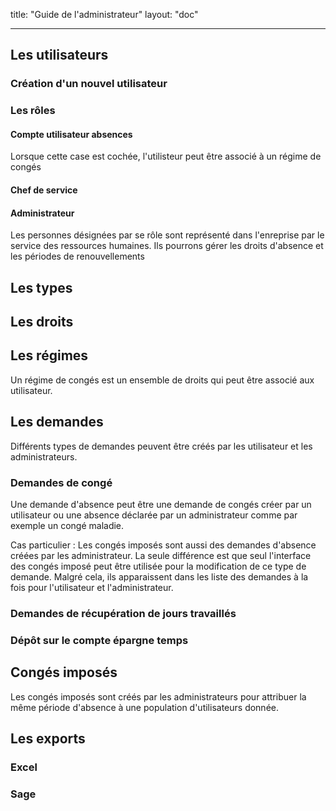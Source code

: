 title: "Guide de l'administrateur"
layout: "doc"

---

## Les utilisateurs

### Création d'un nouvel utilisateur

### Les rôles

#### Compte utilisateur absences

Lorsque cette case est cochée, l'utilisteur peut être associé à un régime de congés

#### Chef de service

#### Administrateur

Les personnes désignées par se rôle sont représenté dans l'enreprise par le service des ressources humaines.
Ils pourrons gérer les droits d'absence et les périodes de renouvellements

## Les types

## Les droits

## Les régimes

Un régime de congés est un ensemble de droits qui peut être associé aux utilisateur.

## Les demandes

Différents types de demandes peuvent être créés par les utilisateur et les administrateurs.

### Demandes de congé

Une demande d'absence peut être une demande de congés créer par un utilisateur ou une absence déclarée par un administrateur
comme par exemple un congé maladie.

Cas particulier : Les congés imposés sont aussi des demandes d'absence créées par les administrateur. La
seule différence est que seul l'interface des congés imposé peut être utilisée pour la modification
de ce type de demande. Malgré cela, ils apparaissent dans les liste des demandes à la fois pour l'utilisateur
et l'administrateur.

### Demandes de récupération de jours travaillés

### Dépôt sur le compte épargne temps

## Congés imposés

Les congés imposés sont créés par les administrateurs pour attribuer la même période d'absence à une population d'utilisateurs donnée.


## Les exports

### Excel

### Sage
